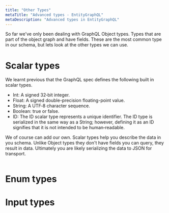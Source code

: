 ```yaml
---
title: "Other Types"
metaTitle: "Advanced types - EntityGraphQL"
metaDescription: "Advanced types in EntityGraphQL"
---
```


So far we've only been dealing with GraphQL Object types. Types that are part of the object graph and have fields. These are the most common type in our schema, but lets look at the other types we can use.

# Scalar types
We learnt previous that the GraphQL spec defines the following built in scalar types.

- Int: A signed 32‐bit integer.
- Float: A signed double-precision floating-point value.
- String: A UTF‐8 character sequence.
- Boolean: true or false.
- ID: The ID scalar type represents a unique identifier. The ID type is serialized in the same way as a String; however, defining it as an ID signifies that it is not intended to be human‐readable.

We of course can add our own. Scalar types help you describe the data in you schema. Unlike Object types they don't have fields you can query, they result in data. Ultimately you are likely serializing the data to JSON for transport.

```
```

# Enum types


# Input types
